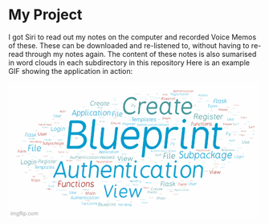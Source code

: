 # My Project

I got Siri to read out my notes on the computer and recorded Voice Memos of these. These can be downloaded and re-listened to, without having to re-read through my notes again. The content of these notes is also sumarised in word clouds in each subdirectory in this repository 
Here is an example GIF showing the application in action:

![App demo](https://github.com/franpanteli/12/blob/main/12%20Notes%20Word%20Cloud%20Giff.gif)
